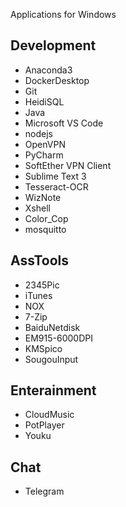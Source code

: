 Applications for Windows

## Development

- Anaconda3
- DockerDesktop
- Git
- HeidiSQL
- Java
- Microsoft VS Code
- nodejs
- OpenVPN
- PyCharm
- SoftEther VPN Client
- Sublime Text 3
- Tesseract-OCR
- WizNote
- Xshell
- Color_Cop
- mosquitto

## AssTools

- 2345Pic
- iTunes
- NOX
- 7-Zip
- BaiduNetdisk
- EM915-6000DPI
- KMSpico
- SougouInput

## Enterainment

- CloudMusic
- PotPlayer
- Youku

## Chat

- Telegram


